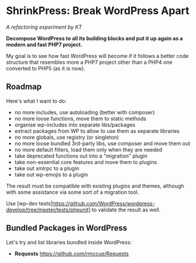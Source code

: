 # ShrinkPress: Break WordPress Apart

*A refactoring experiment by KT*

**Decompose WordPress to all its building blocks and put it up again as a modern and fast PHP7 project.**

My goal is to see how fast WordPress will become if it follows a better code
structure that resembles more a PHP7 project other than a PHP4 one converted
to PHP5 (as it is now).

## Roadmap
Here's what I want to do:

* no more includes, use autoloading (better with composer)
* no more loose functions, move them to static methods
* organise wp-includes into separate libs/packages
* extract packages from WP to allow to use them as separate libraries
* no more globals, use registry (or singleton)
* no more loose bundled 3rd-party libs, use composer and move them out
* no more default filters, load them only when they are needed
* take deprecated functions out into a "migration" plugin
* take non-essential core features and move them to plugins
* take out xmlrpc to a plugin
* take out wp-emojis to a plugin

The result must be compatible with existing plugins and themes, although with
some assistance via some sort of a migration tool.

Use [wp-dev tests|https://github.com/WordPress/wordpress-develop/tree/master/tests/phpunit] to validate the result as well.

## Bundled Packages in WordPress  
Let's try and list libraries bundled inside WordPress:

* **Requests** https://github.com/rmccue/Requests
